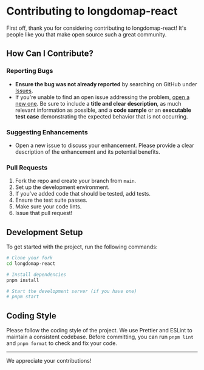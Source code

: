 # Contributing to longdomap-react

First off, thank you for considering contributing to longdomap-react! It's people like you that make open source such a great community.

## How Can I Contribute?

### Reporting Bugs

- **Ensure the bug was not already reported** by searching on GitHub under [Issues](https://github.com/your-username/longdomap-react/issues).
- If you're unable to find an open issue addressing the problem, [open a new one](https://github.com/your-username/longdomap-react/issues/new). Be sure to include a **title and clear description**, as much relevant information as possible, and a **code sample** or an **executable test case** demonstrating the expected behavior that is not occurring.

### Suggesting Enhancements

- Open a new issue to discuss your enhancement. Please provide a clear description of the enhancement and its potential benefits.

### Pull Requests

1. Fork the repo and create your branch from `main`.
2. Set up the development environment.
3. If you've added code that should be tested, add tests.
4. Ensure the test suite passes.
5. Make sure your code lints.
6. Issue that pull request!

## Development Setup

To get started with the project, run the following commands:

```bash
# Clone your fork
cd longdomap-react

# Install dependencies
pnpm install

# Start the development server (if you have one)
# pnpm start
```

## Coding Style

Please follow the coding style of the project. We use Prettier and ESLint to maintain a consistent codebase. Before committing, you can run `pnpm lint` and `pnpm format` to check and fix your code.

---

We appreciate your contributions!
